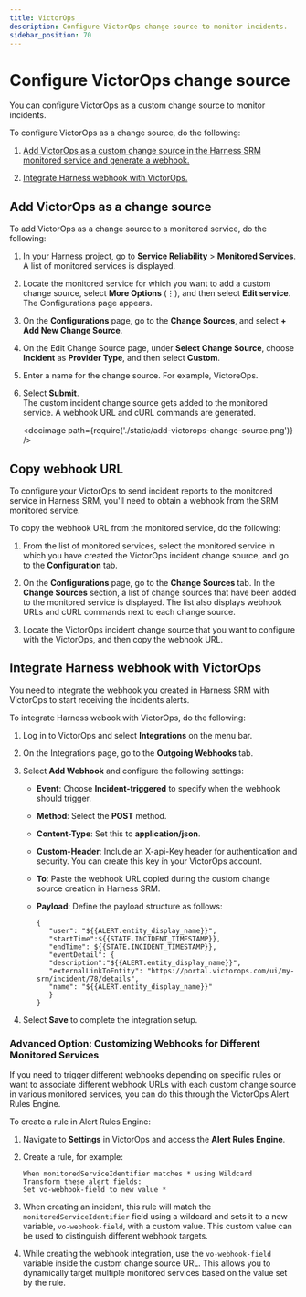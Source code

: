```yaml
---
title: VictorOps
description: Configure VictorOps change source to monitor incidents.
sidebar_position: 70
---
```


# Configure VictorOps change source

You can configure VictorOps as a custom change source to monitor incidents.


To configure VictorOps as a change source, do the following:

1. [Add VictorOps as a custom change source in the Harness SRM monitored service and generate a webhook.](#add-victorops-as-a-change-source)
   
2. [Integrate Harness webhook with VictorOps.](#integrate-harness-webhook-with-victorops)


## Add VictorOps as a change source

To add VictorOps as a change source to a monitored service, do the following:

1. In your Harness project, go to **Service Reliability** > **Monitored Services**.  
   A list of monitored services is displayed.

2. Locate the monitored service for which you want to add a custom change source, select **More Options** (&vellip;), and then select **Edit service**.  
   The Configurations page appears.

3. On the **Configurations** page, go to the **Change Sources**, and select **+ Add New Change Source**.  

4. On the Edit Change Source page, under **Select Change Source**, choose **Incident** as **Provider Type**, and then select **Custom**.

5. Enter a name for the change source. For example, VictoreOps.

6.  Select **Submit**.  
    The custom incident change source gets added to the monitored service. A webhook URL and cURL commands are generated.

    <docimage path={require('./static/add-victorops-change-source.png')} />


## Copy webhook URL

To configure your VictorOps to send incident reports to the monitored service in Harness SRM, you'll need to obtain a webhook from the SRM monitored service.

To copy the webhook URL from the monitored service, do the following:

1. From the list of monitored services, select the monitored service in which you have created the VictorOps incident change source, and go to the **Configuration** tab.  

2. On the **Configurations** page, go to the **Change Sources** tab. In the **Change Sources** section, a list of change sources that have been added to the monitored service is displayed. The list also displays webhook URLs and cURL commands next to each change source.

3. Locate the VictorOps incident change source that you want to configure with the VictorOps, and then copy the webhook URL.


## Integrate Harness webhook with VictorOps

You need to integrate the webhook you created in Harness SRM with VictorOps to start receiving the incidents alerts.

To integrate Harness webook with VictorOps, do the following:

1. Log in to VictorOps and select **Integrations** on the menu bar.

2. On the Integrations page, go to the **Outgoing Webhooks** tab.

3. Select **Add Webhook** and configure the following settings:
   
   - **Event**: Choose **Incident-triggered** to specify when the webhook should trigger.
   - **Method**: Select the **POST** method.
   - **Content-Type**: Set this to **application/json**.
   - **Custom-Header**: Include an X-api-Key header for authentication and security. You can create this key in your VictorOps account.
   - **To**: Paste the webhook URL copied during the custom change source creation in Harness SRM.
   - **Payload**: Define the payload structure as follows:

      ```
      {
         "user": "${{ALERT.entity_display_name}}",
         "startTime":${{STATE.INCIDENT_TIMESTAMP}},
         "endTime": ${{STATE.INCIDENT_TIMESTAMP}},
         "eventDetail": {
         "description":"${{ALERT.entity_display_name}}",
         "externalLinkToEntity": "https://portal.victorops.com/ui/my-srm/incident/78/details",
         "name": "${{ALERT.entity_display_name}}"
         }
      }

      ```

4.  Select **Save** to complete the integration setup.


### Advanced Option: Customizing Webhooks for Different Monitored Services

If you need to trigger different webhooks depending on specific rules or want to associate different webhook URLs with each custom change source in various monitored services, you can do this through the VictorOps Alert Rules Engine.

To create a rule in Alert Rules Engine:

1. Navigate to **Settings** in VictorOps and access the **Alert Rules Engine**.

2. Create a rule, for example:

      ```
      When monitoredServiceIdentifier matches * using Wildcard
      Transform these alert fields:
      Set vo-webhook-field to new value *
      ```

3. When creating an incident, this rule will match the `monitoredServiceIdentifier` field using a wildcard and sets it to a new variable, `vo-webhook-field`, with a custom value. This custom value can be used to distinguish different webhook targets.
   
4. While creating the webhook integration, use the `vo-webhook-field` variable inside the custom change source URL. This allows you to dynamically target multiple monitored services based on the value set by the rule.
